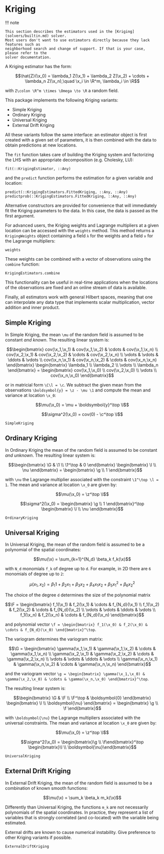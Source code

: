 # Kriging

!!! note

    This section describes the estimators used in the [Kriging](solvers/builtin.md) solver.
    Most users don't want to use estimators directly because they lack features such as
    neighborhood search and change of support. If that is your case, please refer to the
    solver documentation.

A Kriging estimator has the form:

```math
\hat{Z}(\x_0) = \lambda_1 Z(\x_1) + \lambda_2 Z(\x_2) + \cdots + \lambda_n Z(\x_n),\quad \x_i \in \R^m, \lambda_i \in \R
```

with ``Z\colon \R^m \times \Omega \to \R`` a random field.

This package implements the following Kriging variants:

- Simple Kriging
- Ordinary Kriging
- Universal Kriging
- External Drift Kriging

All these variants follow the same interface: an estimator object is first created with a
given set of parameters, it is then combined with the data to obtain predictions at new
locations.

The `fit` function takes care of building the Kriging system and factorizing the LHS with
an appropriate decomposition (e.g. Cholesky, LU):

```@docs
fit(::KrigingEstimator, ::Any)
```

and the `predict` function performs the estimation for a given variable and location:

```@docs
predict(::KrigingEstimators.FittedKriging, ::Any, ::Any)
predictprob(::KrigingEstimators.FittedKriging, ::Any, ::Any)
```

Alternative constructors are provided for convenience that will immediately fit the Kriging
parameters to the data. In this case, the data is passed as the first argument.

For advanced users, the Kriging weights and Lagrange multipliers at a given location can be accessed
with the `weights` method. This method returns a `KrigingWeights` object containing a field `λ` for
the weights and a field `ν` for the Lagrange multipliers:

```@docs
weights
```

These weights can be combined with a vector of observations using the `combine` function:

```@docs
KrigingEstimators.combine
```

This functionality can be useful in real-time applications when the locations of the observations are
fixed and an online stream of data is available.

Finally, all estimators work with general Hilbert spaces, meaning that one can interpolate any
data type that implements scalar multiplication, vector addition and inner product.

## Simple Kriging

In Simple Kriging, the mean ``\mu`` of the random field is assumed to be constant *and known*.
The resulting linear system is:

```math
\begin{bmatrix}
cov(\x_1,\x_1) & cov(\x_1,\x_2) & \cdots & cov(\x_1,\x_n) \\
cov(\x_2,\x_1) & cov(\x_2,\x_2) & \cdots & cov(\x_2,\x_n) \\
\vdots & \vdots & \ddots & \vdots \\
cov(\x_n,\x_1) & cov(\x_n,\x_2) & \cdots & cov(\x_n,\x_n)
\end{bmatrix}
\begin{bmatrix}
\lambda_1 \\
\lambda_2 \\
\vdots \\
\lambda_n
\end{bmatrix}
=
\begin{bmatrix}
cov(\x_1,\x_0) \\
cov(\x_2,\x_0) \\
\vdots \\
cov(\x_n,\x_0)
\end{bmatrix}
```
or in matricial form ``\C\l = \c``. We subtract the given mean from the observations
``\boldsymbol{y} = \z - \mu \1`` and compute the mean and variance at location ``\x_0``:

```math
\mu(\x_0) = \mu + \boldsymbol{y}^\top \l
```
```math
\sigma^2(\x_0) = cov(0) - \c^\top \l
```

```@docs
SimpleKriging
```

## Ordinary Kriging

In Ordinary Kriging the mean of the random field is assumed to be constant *and unknown*. The resulting linear
system is:

```math
\begin{bmatrix}
\G & \1 \\
\1^\top & 0
\end{bmatrix}
\begin{bmatrix}
\l \\
\nu
\end{bmatrix}
=
\begin{bmatrix}
\g \\
1
\end{bmatrix}
```
with ``\nu`` the Lagrange multiplier associated with the constraint ``\1^\top \l = 1``. The mean and variance at
location ``\x_0`` are given by:

```math
\mu(\x_0) = \z^\top \l
```
```math
\sigma^2(\x_0) =  \begin{bmatrix} \g \\ 1 \end{bmatrix}^\top \begin{bmatrix} \l \\ \nu \end{bmatrix}
```

```@docs
OrdinaryKriging
```

## Universal Kriging

In Universal Kriging, the mean of the random field is assumed to be a polynomial of the spatial coordinates:

```math
\mu(\x) = \sum_{k=1}^{N_d} \beta_k f_k(\x)
```
with ``N_d`` monomials ``f_k`` of degree up to ``d``. For example, in 2D there are ``6`` monomials of degree up to ``2``:

```math
\mu(x_1,x_2) =  \beta_1 1 + \beta_2 x_1 + \beta_3 x_2 + \beta_4 x_1 x_2 + \beta_5 x_1^2 + \beta_6 x_2^2
```

The choice of the degree ``d`` determines the size of the polynomial matrix

```math
\F =
\begin{bmatrix}
f_1(\x_1) & f_2(\x_1) & \cdots & f_{N_d}(\x_1) \\
f_1(\x_2) & f_2(\x_2) & \cdots & f_{N_d}(\x_2) \\
\vdots & \vdots & \ddots & \vdots \\
f_1(\x_n) & f_2(\x_n) & \cdots & f_{N_d}(\x_n)
\end{bmatrix}
```

and polynomial vector ``\f = \begin{bmatrix} f_1(\x_0) & f_2(\x_0) & \cdots & f_{N_d}(\x_0) \end{bmatrix}^\top``.

The variogram determines the variogram matrix:

```math
\G =
\begin{bmatrix}
\gamma(\x_1,\x_1) & \gamma(\x_1,\x_2) & \cdots & \gamma(\x_1,\x_n) \\
\gamma(\x_2,\x_1) & \gamma(\x_2,\x_2) & \cdots & \gamma(\x_2,\x_n) \\
\vdots & \vdots & \ddots & \vdots \\
\gamma(\x_n,\x_1) & \gamma(\x_n,\x_2) & \cdots & \gamma(\x_n,\x_n)
\end{bmatrix}
```
and the variogram vector
``\g = \begin{bmatrix} \gamma(\x_1,\x_0) & \gamma(\x_2,\x_0) & \cdots & \gamma(\x_n,\x_0) \end{bmatrix}^\top``.

The resulting linear system is:

```math
\begin{bmatrix}
\G & \F \\
\F^\top & \boldsymbol{0}
\end{bmatrix}
\begin{bmatrix}
\l \\
\boldsymbol{\nu}
\end{bmatrix}
=
\begin{bmatrix}
\g \\
\f
\end{bmatrix}
```
with ``\boldsymbol{\nu}`` the Lagrange multipliers associated with the universal constraints. The mean and
variance at location ``\x_0`` are given by:

```math
\mu(\x_0) = \z^\top \l
```
```math
\sigma^2(\x_0) = \begin{bmatrix}\g \\ \f\end{bmatrix}^\top \begin{bmatrix}\l \\ \boldsymbol{\nu}\end{bmatrix}
```

```@docs
UniversalKriging
```

## External Drift Kriging

In External Drift Kriging, the mean of the random field is assumed to be a combination of known smooth functions:

```math
\mu(\x) = \sum_k \beta_k m_k(\x)
```

Differently than Universal Kriging, the functions ``m_k`` are not necessarily polynomials of the spatial coordinates.
In practice, they represent a list of variables that is strongly correlated (and co-located) with the variable being
estimated.

External drifts are known to cause numerical instability. Give preference to other Kriging variants if possible.

```@docs
ExternalDriftKriging
```
